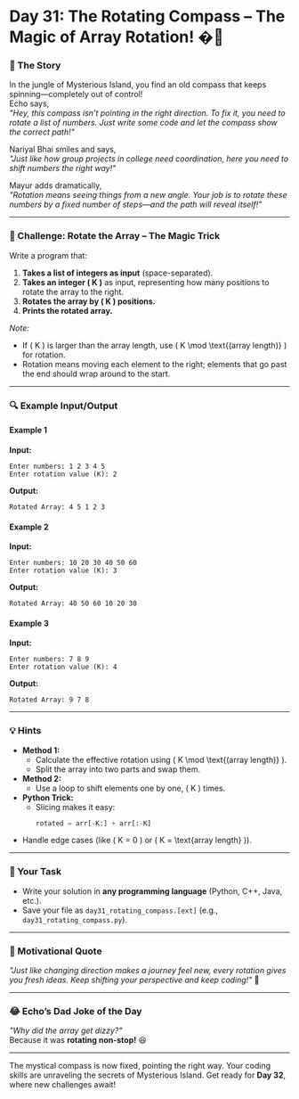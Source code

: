 # **Day 31: The Rotating Compass – The Magic of Array Rotation!** �🔄  

### **📜 The Story**  
In the jungle of Mysterious Island, you find an old compass that keeps spinning—completely out of control!  
Echo says,  
*"Hey, this compass isn’t pointing in the right direction. To fix it, you need to rotate a list of numbers. Just write some code and let the compass show the correct path!"*  

Nariyal Bhai smiles and says,  
*"Just like how group projects in college need coordination, here you need to shift numbers the right way!"*  

Mayur adds dramatically,  
*"Rotation means seeing things from a new angle. Your job is to rotate these numbers by a fixed number of steps—and the path will reveal itself!"*  

---

### **🎯 Challenge: Rotate the Array – The Magic Trick**  
Write a program that:  
1. **Takes a list of integers as input** (space-separated).  
2. **Takes an integer \( K \)** as input, representing how many positions to rotate the array to the right.  
3. **Rotates the array by \( K \) positions.**  
4. **Prints the rotated array.**  

*Note:*  
- If \( K \) is larger than the array length, use \( K \mod \text{(array length)} \) for rotation.  
- Rotation means moving each element to the right; elements that go past the end should wrap around to the start.  

---

### **🔍 Example Input/Output**  

#### **Example 1**  
**Input:**  
```
Enter numbers: 1 2 3 4 5  
Enter rotation value (K): 2  
```  
**Output:**  
```
Rotated Array: 4 5 1 2 3  
```  

#### **Example 2**  
**Input:**  
```
Enter numbers: 10 20 30 40 50 60  
Enter rotation value (K): 3  
```  
**Output:**  
```
Rotated Array: 40 50 60 10 20 30  
```  

#### **Example 3**  
**Input:**  
```
Enter numbers: 7 8 9  
Enter rotation value (K): 4  
```  
**Output:**  
```
Rotated Array: 9 7 8  
```  

---

### **💡 Hints**  
- **Method 1:**  
  - Calculate the effective rotation using \( K \mod \text{(array length)} \).  
  - Split the array into two parts and swap them.  
- **Method 2:**  
  - Use a loop to shift elements one by one, \( K \) times.  
- **Python Trick:**  
  - Slicing makes it easy:  
    ```python
    rotated = arr[-K:] + arr[:-K]  
    ```  
- Handle edge cases (like \( K = 0 \) or \( K = \text{array length} \)).  

---

### **📝 Your Task**  
- Write your solution in **any programming language** (Python, C++, Java, etc.).  
- Save your file as `day31_rotating_compass.[ext]` (e.g., `day31_rotating_compass.py`).  

---

### **🌟 Motivational Quote**  
*"Just like changing direction makes a journey feel new, every rotation gives you fresh ideas. Keep shifting your perspective and keep coding!"* 🚀  

---

### **😂 Echo’s Dad Joke of the Day**  
*"Why did the array get dizzy?"*  
Because it was **rotating non-stop!** 😆  

---

The mystical compass is now fixed, pointing the right way. Your coding skills are unraveling the secrets of Mysterious Island. Get ready for **Day 32**, where new challenges await!
